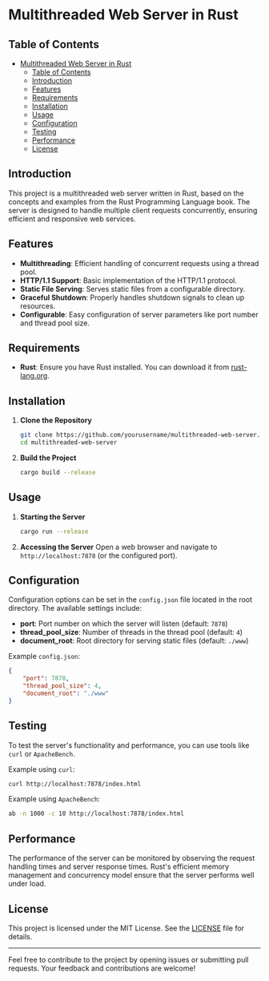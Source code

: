 # Multithreaded Web Server in Rust

## Table of Contents
- [Multithreaded Web Server in Rust](#multithreaded-web-server-in-rust)
  - [Table of Contents](#table-of-contents)
  - [Introduction](#introduction)
  - [Features](#features)
  - [Requirements](#requirements)
  - [Installation](#installation)
  - [Usage](#usage)
  - [Configuration](#configuration)
  - [Testing](#testing)
  - [Performance](#performance)
  - [License](#license)

## Introduction

This project is a multithreaded web server written in Rust, based on the concepts and examples from the Rust Programming Language book. The server is designed to handle multiple client requests concurrently, ensuring efficient and responsive web services.

## Features

- **Multithreading**: Efficient handling of concurrent requests using a thread pool.
- **HTTP/1.1 Support**: Basic implementation of the HTTP/1.1 protocol.
- **Static File Serving**: Serves static files from a configurable directory.
- **Graceful Shutdown**: Properly handles shutdown signals to clean up resources.
- **Configurable**: Easy configuration of server parameters like port number and thread pool size.

## Requirements

- **Rust**: Ensure you have Rust installed. You can download it from [rust-lang.org](https://www.rust-lang.org/).

## Installation

1. **Clone the Repository**
    ```sh
    git clone https://github.com/yourusername/multithreaded-web-server.git
    cd multithreaded-web-server
    ```

2. **Build the Project**
    ```sh
    cargo build --release
    ```

## Usage

1. **Starting the Server**
    ```sh
    cargo run --release
    ```

2. **Accessing the Server**
    Open a web browser and navigate to `http://localhost:7878` (or the configured port).

## Configuration

Configuration options can be set in the `config.json` file located in the root directory. The available settings include:

- **port**: Port number on which the server will listen (default: `7878`)
- **thread_pool_size**: Number of threads in the thread pool (default: `4`)
- **document_root**: Root directory for serving static files (default: `./www`)

Example `config.json`:
```json
{
    "port": 7878,
    "thread_pool_size": 4,
    "document_root": "./www"
}
```

## Testing

To test the server's functionality and performance, you can use tools like `curl` or `ApacheBench`.

Example using `curl`:
```sh
curl http://localhost:7878/index.html
```

Example using `ApacheBench`:
```sh
ab -n 1000 -c 10 http://localhost:7878/index.html
```

## Performance

The performance of the server can be monitored by observing the request handling times and server response times. Rust's efficient memory management and concurrency model ensure that the server performs well under load.

## License

This project is licensed under the MIT License. See the [LICENSE](LICENSE) file for details.

---

Feel free to contribute to the project by opening issues or submitting pull requests. Your feedback and contributions are welcome!